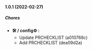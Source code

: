 #### 1.0.1 (2022-02-27)

##### Chores

* **🛠 / config⚙️  :**
  *  Update PRCHECKLIST (a010768c)
  *  Add PRCHECKLIST (dea09d2a)

